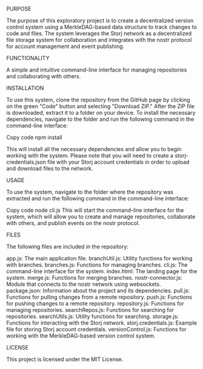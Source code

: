 PURPOSE

The purpose of this exploratory project is to create a decentralized version control system using a MerkleDAG-based data structure to track changes to code and files. The system leverages the Storj network as a decentralized file storage system for collaboration and integrates with the nostr protocol for account management and event publishing.

FUNCTIONALITY

A simple and intuitive command-line interface for managing repositories and collaborating with others.

INSTALLATION

To use this system, clone the repository from the GitHub page by clicking on the green "Code" button and selecting "Download ZIP." After the ZIP file is downloaded, extract it to a folder on your device. To install the necessary dependencies, navigate to the folder and run the following command in the command-line interface:

Copy code
npm install

This will install all the necessary dependencies and allow you to begin working with the system. Please note that you will need to create a storj-credentials.json file with your Storj account credentials in order to upload and download files to the network.

USAGE

To use the system, navigate to the folder where the repository was extracted and run the following command in the command-line interface:

Copy code
node cli.js
This will start the command-line interface for the system, which will allow you to create and manage repositories, collaborate with others, and publish events on the nostr protocol.

FILES

The following files are included in the repository:

app.js: The main application file.
branchUtil.js: Utility functions for working with branches.
branches.js: Functions for managing branches.
cli.js: The command-line interface for the system.
index.html: The landing page for the system.
merge.js: Functions for merging branches.
nostr-connector.js: Module that connects to the nostr network using websockets.
package.json: Information about the project and its dependencies.
pull.js: Functions for pulling changes from a remote repository.
push.js: Functions for pushing changes to a remote repository.
repository.js: Functions for managing repositories.
searchRepos.js: Functions for searching for repositories.
searchUtils.js: Utility functions for searching.
storage.js: Functions for interacting with the Storj network.
storj.credentials.js: Example file for storing Storj account credentials.
versionControl.js: Functions for working with the MerkleDAG-based version control system.

LICENSE

This project is licensed under the MIT License.
